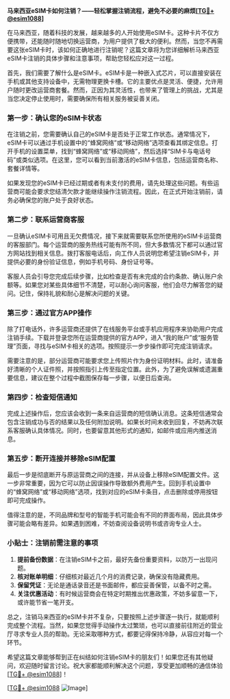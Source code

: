**马来西亚eSIM卡如何注销？——轻松掌握注销流程，避免不必要的麻烦[[TG💪+ @esim1088](https://t.me/s/esim1088)]**

在马来西亚，随着科技的发展，越来越多的人开始使用eSIM卡。这种卡片不仅方便携带，还能随时随地切换运营商，为用户提供了极大的便利。然而，当您不再需要这张eSIM卡时，该如何正确地进行注销呢？这篇文章将为您详细解析马来西亚eSIM卡注销的具体步骤和注意事项，帮助您轻松应对这一过程。

首先，我们需要了解什么是eSIM卡。eSIM卡是一种嵌入式芯片，可以直接安装在手机或其他支持设备中，无需物理更换卡槽。它的主要优点是灵活、便捷，允许用户随时更改运营商套餐。然而，正因为其灵活性，也带来了管理上的挑战，尤其是当您决定停止使用时，需要确保所有相关服务被妥善关闭。

### **第一步：确认您的eSIM卡状态**
在注销之前，您需要确认自己的eSIM卡是否处于正常工作状态。通常情况下，eSIM卡可以通过手机设置中的“蜂窝网络”或“移动网络”选项查看其绑定信息。打开手机的设置菜单，找到“蜂窝网络”或“移动网络”，然后选择“SIM卡与电话号码”或类似选项。在这里，您可以看到当前激活的eSIM卡信息，包括运营商名称、套餐详情等。

如果发现您的eSIM卡已经过期或者有未支付的费用，请先处理这些问题。有些运营商可能会要求您结清欠款才能继续操作注销流程。因此，在正式开始注销前，请务必确保您的账户处于良好状态。

### **第二步：联系运营商客服**
一旦确认eSIM卡可用且无欠费情况，接下来就需要联系您所使用的eSIM卡运营商的客服部门。每个运营商的服务热线可能有所不同，但大多数情况下都可以通过官方网站找到相关信息。拨打客服电话后，向工作人员说明您希望注销eSIM卡，并提供必要的身份验证信息，例如手机号码、身份证号等。

客服人员会引导您完成后续步骤，比如检查是否有未完成的合约条款、确认账户余额等。如果您对某些具体细节不清楚，可以耐心询问客服，他们会尽力解答您的疑问。记住，保持礼貌和耐心是解决问题的关键。

### **第三步：通过官方APP操作**
除了打电话外，许多运营商还提供了在线服务平台或手机应用程序来协助用户完成注销手续。下载并登录您所在运营商提供的官方APP，进入“我的账户”或“服务管理”页面，寻找与eSIM卡相关的选项。按照提示一步步操作即可完成注销请求。

需要注意的是，部分运营商可能要求您上传照片作为身份证明材料。此时，请准备好清晰的个人证件照，并按照指引上传至指定位置。此外，为了避免误解或遗漏重要信息，建议在整个过程中截图保存每一步骤，以便日后查询。

### **第四步：检查短信通知**
完成上述操作后，您应该会收到一条来自运营商的短信确认消息。这条短信通常会包含注销成功与否的结果以及任何附加说明。如果长时间未收到回复，不妨再次联系客服确认具体情况。同时，也要留意其他形式的通知，如邮件或应用内推送消息。

### **第五步：断开连接并移除eSIM配置**
最后一步是彻底断开与原运营商之间的连接，并从设备上移除eSIM配置文件。这一步非常重要，因为它可以防止因误操作导致额外费用产生。回到手机设置中的“蜂窝网络”或“移动网络”选项，找到对应的eSIM卡条目，点击删除或停用按钮即可完成操作。

值得注意的是，不同品牌和型号的智能手机可能会有不同的界面布局，因此具体步骤可能会略有差异。如果遇到困难，不妨查阅设备说明书或咨询专业人士。

### **小贴士：注销前需注意的事项**
1. **提前备份数据**：在注销eSIM卡之前，最好先备份重要资料，以防万一出现问题。
2. **核对账单明细**：仔细核对最近几个月的消费记录，确保没有隐藏费用。
3. **保留凭证**：无论是通话录音还是书面邮件，都应妥善保管，以备不时之需。
4. **关注优惠活动**：有时候运营商会在特定时期推出优惠政策，不妨多留意一下，或许能节省一笔开支。

总之，注销马来西亚的eSIM卡并不复杂，只要按照上述步骤逐一执行，就能顺利完成整个流程。当然，如果您觉得手动操作太过繁琐，也可以直接前往附近的营业厅寻求专业人员的帮助。无论采取哪种方式，都要记得保持冷静，从容应对每一个环节。

希望这篇文章能够帮到正在纠结如何注销eSIM卡的朋友们！如果您还有其他疑问，欢迎随时留言讨论。祝大家都能顺利解决这个问题，享受更加顺畅的通信体验[[TG💪+ @esim1088](https://t.me/s/esim1088)]！

[[TG💪+ @esim1088](https://t.me/s/esim1088) ![Image](https://i.postimg.cc/4NQfJmqS/Snipaste-2025-05-13-00-14-12.png)]
